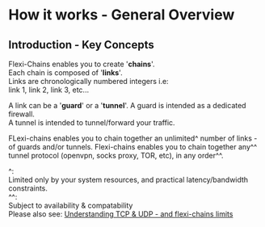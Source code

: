 <h1>How it works - General Overview</h1>

<h2>Introduction - Key Concepts</h2>

Flexi-Chains enables you to create '**chains**'.  
Each chain is composed of '**links**'.  
Links are chronologically numbered integers i.e:  
link 1, link 2, link 3, etc...  

A link can be a '**guard**' or a '**tunnel**'. 
A guard is intended as a dedicated firewall.  
A tunnel is intended to tunnel/forward your traffic.  





FLexi-chains enables you to chain together an unlimited^ number of links - of guards and/or tunnels. 
Flexi-chains enables you to chain together any^^ tunnel protocol (openvpn, socks proxy, TOR, etc), in any order^^.  



^:  
Limited only by your system resources, and practical latency/bandwidth constraints.  
^^:  
Subject to availability & compatability  
Please also see: [Understanding TCP & UDP - and flexi-chains limits]()
